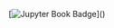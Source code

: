 [![Jupyter Book Badge](https://jupyterbook.org/badge.svg)]([<YOUR URL HERE>](https://jupyterlab.readthedocs.io/en/latest/))

